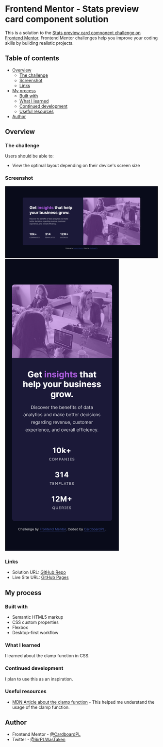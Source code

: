 # Frontend Mentor - Stats preview card component solution

This is a solution to the [Stats preview card component challenge on Frontend Mentor](https://www.frontendmentor.io/challenges/stats-preview-card-component-8JqbgoU62). Frontend Mentor challenges help you improve your coding skills by building realistic projects. 

## Table of contents

- [Overview](#overview)
  - [The challenge](#the-challenge)
  - [Screenshot](#screenshot)
  - [Links](#links)
- [My process](#my-process)
  - [Built with](#built-with)
  - [What I learned](#what-i-learned)
  - [Continued development](#continued-development)
  - [Useful resources](#useful-resources)
- [Author](#author)

## Overview

### The challenge

Users should be able to:

- View the optimal layout depending on their device's screen size

### Screenshot

![](./screenshots/desktop-preview.png)
![](./screenshots/mobile-preview.png)

### Links

- Solution URL: [GitHub Repo](https://github.com/CardboardPL/Frontend-Mentor-Stats-preview-card-component)
- Live Site URL: [GitHub Pages](https://cardboardpl.github.io/Frontend-Mentor-Stats-preview-card-component/)

## My process

### Built with

- Semantic HTML5 markup
- CSS custom properties
- Flexbox
- Desktop-first workflow

### What I learned

I learned about the clamp function in CSS.

### Continued development

I plan to use this as an inspiration.

### Useful resources

- [MDN Article about the clamp function](https://developer.mozilla.org/en-US/docs/Web/CSS/clamp) - This helped me understand the usage of the clamp function.

## Author

- Frontend Mentor - [@CardboardPL](https://www.frontendmentor.io/profile/CardboardPL)
- Twitter - [@SirPLWasTaken](https://www.twitter.com/SirPLWasTaken)